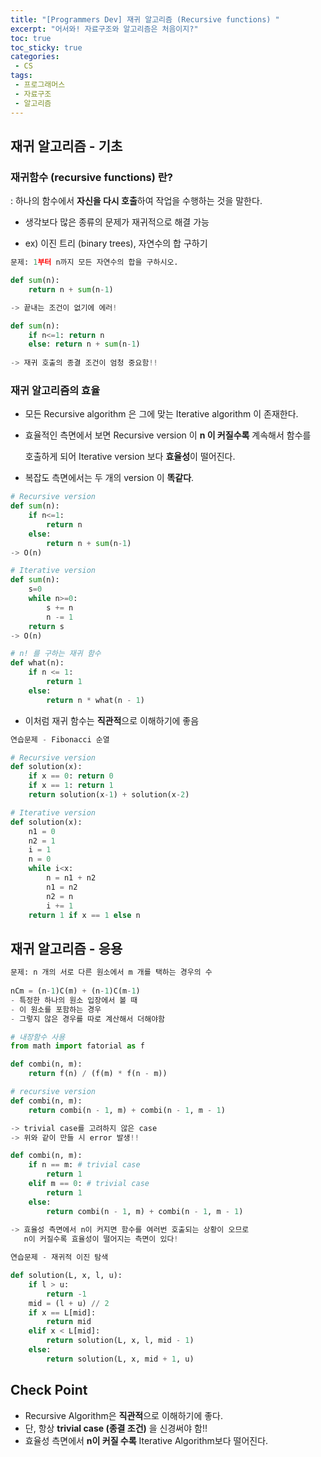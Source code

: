 ```yaml
---
title: "[Programmers Dev] 재귀 알고리즘 (Recursive functions) "
excerpt: "어서와! 자료구조와 알고리즘은 처음이지?"
toc: true
toc_sticky: true
categories:
 - CS
tags:
 - 프로그래머스
 - 자료구조
 - 알고리즘
---
```


## 재귀 알고리즘 - 기초

### 재귀함수 (recursive functions) 란?

: 하나의 함수에서 **자신을 다시 호출**하여 작업을 수행하는 것을 말한다.

- 생각보다 많은 종류의 문제가 재귀적으로 해결 가능

- ex) 이진 트리 (binary trees), 자연수의 합 구하기

```python
문제: 1부터 n까지 모든 자연수의 합을 구하시오.

def sum(n):
	return n + sum(n-1)

-> 끝내는 조건이 없기에 에러!

def sum(n):
	if n<=1: return n
	else: return n + sum(n-1)
    
-> 재귀 호출의 종결 조건이 엄청 중요함!!
```



### 재귀 알고리즘의 효율

- 모든 Recursive algorithm 은 그에 맞는 Iterative algorithm 이 존재한다.

- 효율적인 측면에서 보면 Recursive version 이 **n 이 커질수록** 계속해서 함수를

  호출하게 되어 Iterative version 보다 **효율성**이 떨어진다.

- 복잡도 측면에서는 두 개의 version 이 **똑같다**.

```python
# Recursive version
def sum(n):
	if n<=1:
		return n
	else:
		return n + sum(n-1)
-> O(n)

# Iterative version
def sum(n):
	s=0
	while n>=0:
		s += n
		n -= 1
	return s
-> O(n)

```

```python
# n! 를 구하는 재귀 함수
def what(n):
    if n <= 1:
        return 1
    else:
        return n * what(n - 1)
```

- 이처럼 재귀 함수는 **직관적**으로 이해하기에 좋음



```python
연습문제 - Fibonacci 순열

# Recursive version
def solution(x):
    if x == 0: return 0
    if x == 1: return 1
    return solution(x-1) + solution(x-2)

# Iterative version
def solution(x):
    n1 = 0
    n2 = 1
    i = 1
    n = 0 
    while i<x:
        n = n1 + n2
        n1 = n2
        n2 = n
        i += 1  
    return 1 if x == 1 else n
```



## 재귀 알고리즘 - 응용

```python
문제: n 개의 서로 다른 원소에서 m 개를 택하는 경우의 수
    
nCm = (n-1)C(m) + (n-1)C(m-1)
- 특정한 하나의 원소 입장에서 볼 때
- 이 원소를 포함하는 경우
- 그렇지 않은 경우를 따로 계산해서 더해야함

# 내장함수 사용
from math import fatorial as f

def combi(n, m):
    return f(n) / (f(m) * f(n - m))

# recursive version
def combi(n, m):
    return combi(n - 1, m) + combi(n - 1, m - 1)

-> trivial case를 고려하지 않은 case
-> 위와 같이 만들 시 error 발생!!

def combi(n, m):
    if n == m: # trivial case
        return 1
    elif m == 0: # trivial case
        return 1
    else:
        return combi(n - 1, m) + combi(n - 1, m - 1)
    
-> 효율성 측면에서 n이 커지면 함수를 여러번 호출되는 상황이 오므로
   n이 커질수록 효율성이 떨어지는 측면이 있다!

```

```python
연습문제 - 재귀적 이진 탐색

def solution(L, x, l, u):
    if l > u:
        return -1
    mid = (l + u) // 2
    if x == L[mid]:
        return mid
    elif x < L[mid]:
        return solution(L, x, l, mid - 1)
    else:
        return solution(L, x, mid + 1, u)
```



## Check Point

- Recursive Algorithm은 **직관적**으로 이해하기에 좋다.
- 단, 항상 **trivial case (종결 조건)** 을 신경써야 함!! 
-  효율성 측면에서 **n이 커질 수록** Iterative Algorithm보다 떨어진다.